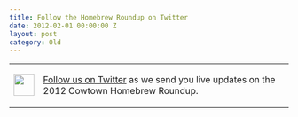 ```yaml
---
title: Follow the Homebrew Roundup on Twitter
date: 2012-02-01 00:00:00 Z
layout: post
category: Old
---
```


<table border="0" cellspacing="1" cellpadding="1"> <tbody> <tr> <td><a target="_blank" href="http://twitter.com/#search?q=yeastwranglers"><img border="0" alt="" width="37" height="38" src="/CYW/Images/twitter.jpg" /></a></td> <td> <p><a target="_blank" href="http://twitter.com/#search?q=yeastwranglers">Follow us on Twitter</a> as we send you live updates on the 2012 Cowtown Homebrew Roundup.</p> </td> </tr> </tbody></table>
